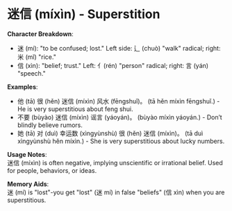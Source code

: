 # **迷信 (míxìn) - Superstition**

**Character Breakdown**:  
- 迷 (mí): "to be confused; lost." Left side: 辶 (chuò) "walk" radical; right: 米 (mǐ) "rice."  
- 信 (xìn): "belief; trust." Left: 亻(rén) "person" radical; right: 言 (yán) "speech."

**Examples**:  
- 他 (tā) 很 (hěn) 迷信 (míxìn) 风水 (fēngshuǐ)。 (tā hěn míxìn fēngshuǐ.) - He is very superstitious about feng shui.  
- 不要 (bùyào) 迷信 (míxìn) 谣言 (yáoyán)。 (bùyào míxìn yáoyán.) - Don’t blindly believe rumors.  
- 她 (tā) 对 (duì) 幸运数 (xìngyùnshù) 很 (hěn) 迷信 (míxìn)。 (tā duì xìngyùnshù hěn míxìn.) - She is very superstitious about lucky numbers.

**Usage Notes**:  
迷信 (míxìn) is often negative, implying unscientific or irrational belief. Used for people, behaviors, or ideas.

**Memory Aids**:  
迷 (mí) is "lost"-you get "lost" (迷 mí) in false "beliefs" (信 xìn) when you are superstitious.
